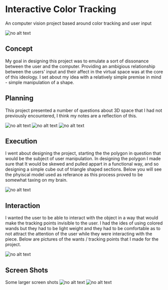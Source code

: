 # Interactive Color Tracking
An computer vision project based around color tracking and user input

![no alt text](https://i.imgur.com/gggxGPe.png)

## Concept
My goal in designing this project was to emulate a sort of dissonance between the user and the computer. Providing an ambigious relationship between the users' input and their affect in the virtual space was at the core of this ideology. I set about my idea with a relatively simple premise in mind - simple manipulation of a shape.

## Planning
This project presented a number of questions about 3D space that I had not previously encountered, I think my notes are a reflection of this.

![no alt text](https://i.imgur.com/IJlEYXc.jpg?1)
![no alt text](https://i.imgur.com/XrOwD49.jpg?1)
![no alt text](https://i.imgur.com/cr3oBsv.jpg?1)
## Execution
I went about designing the project, starting the the polygon in question that would be the subject of user manipulation. In designing the polygon I made sure that It would be skewed and pulled appart in a functional way, and so designing a simple cube out of triangle shaped sections. Below you will see the phyiscal model used as referance as this process proved to be somewhat taxing on my brain.

![no alt text](https://i.imgur.com/VmlsHcl.jpg?1)

## Interaction
I wanted the user to be able to interact with the object in a way that would make the tracking points invisible to the user. I had the ides of using colored wands but they had to be light weight and they had to be comfortable as to not attract the attention of the user while they were interacting with the piece. Below are pictures of the wants / tracking points that I made for the project.

![no alt text](https://i.imgur.com/w6NvgPm.jpg)

## Screen Shots
Some larger screen shots
![no alt text](https://i.imgur.com/iCpBYoe.png)
![no alt text](https://i.imgur.com/PjGXP9x.png)
